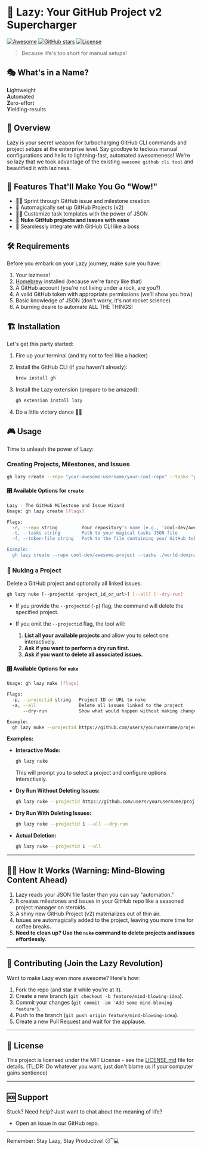 # 🚀 Lazy: Your GitHub Project v2 Supercharger

[![Awesome](https://cdn.rawgit.com/sindresorhus/awesome/d7305f38d29fed78fa85652e3a63e154dd8e8829/media/badge.svg)](https://github.com/sindresorhus/awesome)
[![GitHub stars](https://img.shields.io/github/stars/igorcosta/gh-lazy.svg)](https://github.com/igorcosta/gh-lazy/stargazers)
[![License](https://img.shields.io/badge/License-MIT-blue.svg)](https://opensource.org/licenses/MIT)

> Because life's too short for manual setups!

## 🎭 What's in a Name?

**L**ightweight  
**A**utomated  
**Z**ero-effort  
**Y**ielding-results  

## 🌟 Overview

Lazy is your secret weapon for turbocharging GitHub CLI commands and project setups at the enterprise level. Say goodbye to tedious manual configurations and hello to lightning-fast, automated awesomeness! We're so lazy that we took advantage of the existing `awesome github cli tool` and beautified it with laziness.

## 🚀 Features That'll Make You Go "Wow!"

- 🏃‍♂️ Sprint through GitHub issue and milestone creation
- 🤖 Automagically set up GitHub Projects (v2)
- 🧙‍♂️ Customize task templates with the power of JSON
- 🧨 **Nuke GitHub projects and issues with ease**
- 🔗 Seamlessly integrate with GitHub CLI like a boss

## 🛠️ Requirements

Before you embark on your Lazy journey, make sure you have:

1. Your laziness!
2. [Homebrew](https://brew.sh/) installed (because we're fancy like that)
3. A GitHub account (you're not living under a rock, are you?)
4. A valid GitHub token with appropriate permissions (we'll show you how)
5. Basic knowledge of JSON (don't worry, it's not rocket science)
6. A burning desire to automate ALL THE THINGS!

## 🏗️ Installation

Let's get this party started:

1. Fire up your terminal (and try not to feel like a hacker)
2. Install the GitHub CLI (if you haven't already):

   ```bash
   brew install gh
   ```

3. Install the Lazy extension (prepare to be amazed):

   ```bash
   gh extension install lazy
   ```

4. Do a little victory dance 🕺💃

## 🎮 Usage

Time to unleash the power of Lazy:

### Creating Projects, Milestones, and Issues

```bash
gh lazy create --repo "your-awesome-username/your-cool-repo" --tasks "path/to/your/amazing/tasks.json"
```

#### 🎛️ Available Options for `create`

```bash
Lazy - The GitHub Milestone and Issue Wizard
Usage: gh lazy create [flags]

Flags:
  -r, --repo string         Your repository's name (e.g., 'cool-dev/awesome-project')
  -t, --tasks string        Path to your magical tasks JSON file
  -f, --token-file string   Path to the file containing your GitHub token (default ".token")

Example:
  gh lazy create --repo cool-dev/awesome-project --tasks ./world-domination-plan.json
```

### 🧨 Nuking a Project

Delete a GitHub project and optionally all linked issues.

```bash
gh lazy nuke [--projectid <project_id_or_url>] [--all] [--dry-run]
```

- If you provide the `--projectid` (`-p`) flag, the command will delete the specified project.
- If you omit the `--projectid` flag, the tool will:

  1. **List all your available projects** and allow you to select one interactively.
  2. **Ask if you want to perform a dry run first.**
  3. **Ask if you want to delete all associated issues.**

#### 🎛️ Available Options for `nuke`

```bash
Usage: gh lazy nuke [flags]

Flags:
  -p, --projectid string   Project ID or URL to nuke
  -a, --all                Delete all issues linked to the project
      --dry-run            Show what would happen without making changes

Example:
  gh lazy nuke --projectid https://github.com/users/yourusername/projects/1 --all --dry-run
```

**Examples:**

- **Interactive Mode:**

  ```bash
  gh lazy nuke
  ```

  This will prompt you to select a project and configure options interactively.

- **Dry Run Without Deleting Issues:**

  ```bash
  gh lazy nuke --projectid https://github.com/users/yourusername/projects/1 --dry-run
  ```

- **Dry Run With Deleting Issues:**

  ```bash
  gh lazy nuke --projectid 1 --all --dry-run
  ```

- **Actual Deletion:**

  ```bash
  gh lazy nuke --projectid 1 --all
  ```

---

## 🧙‍♂️ How It Works (Warning: Mind-Blowing Content Ahead)

1. Lazy reads your JSON file faster than you can say "automation."
2. It creates milestones and issues in your GitHub repo like a seasoned project manager on steroids.
3. A shiny new GitHub Project (v2) materializes out of thin air.
4. Issues are automagically added to the project, leaving you more time for coffee breaks.
5. **Need to clean up? Use the `nuke` command to delete projects and issues effortlessly.**

---

## 🤝 Contributing (Join the Lazy Revolution)

Want to make Lazy even more awesome? Here's how:

1. Fork the repo (and star it while you're at it).
2. Create a new branch (`git checkout -b feature/mind-blowing-idea`).
3. Commit your changes (`git commit -am 'Add some mind-blowing feature'`).
4. Push to the branch (`git push origin feature/mind-blowing-idea`).
5. Create a new Pull Request and wait for the applause.

---

## 📜 License

This project is licensed under the MIT License - see the [LICENSE.md](LICENSE.md) file for details. (TL;DR: Do whatever you want, just don't blame us if your computer gains sentience)

---

## 🆘 Support

Stuck? Need help? Just want to chat about the meaning of life?

- Open an issue in our GitHub repo.

---

Remember: Stay Lazy, Stay Productive! 😴💻
